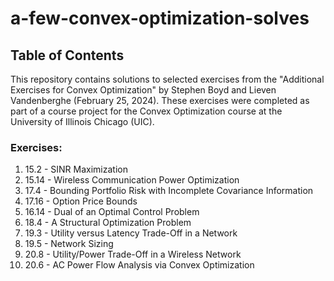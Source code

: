 # a-few-convex-optimization-solves

## Table of Contents

This repository contains solutions to selected exercises from the "Additional Exercises for Convex Optimization" by Stephen Boyd and Lieven Vandenberghe (February 25, 2024). These exercises were completed as part of a course project for the Convex Optimization course at the University of Illinois Chicago (UIC).

### Exercises:

1. 15.2 - SINR Maximization  
2. 15.14 - Wireless Communication Power Optimization  
3. 17.4 - Bounding Portfolio Risk with Incomplete Covariance Information  
4. 17.16 - Option Price Bounds  
5. 16.14 - Dual of an Optimal Control Problem  
6. 18.4 - A Structural Optimization Problem  
7. 19.3 - Utility versus Latency Trade-Off in a Network  
8. 19.5 - Network Sizing  
9. 20.8 - Utility/Power Trade-Off in a Wireless Network  
10. 20.6 - AC Power Flow Analysis via Convex Optimization
